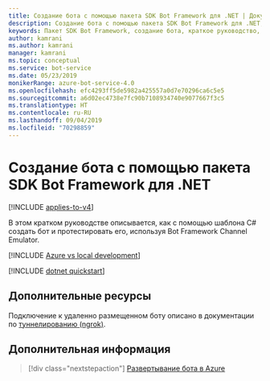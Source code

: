 ```yaml
---
title: Создание бота с помощью пакета SDK Bot Framework для .NET | Документация Майкрософт
description: Создание бота с помощью пакета SDK Bot Framework для .NET, который предоставляет мощную платформу для разработки ботов.
keywords: Пакет SDK Bot Framework, создание бота, краткое руководство, .NET, начало работы, бот на C#
author: kamrani
ms.author: kamrani
manager: kamrani
ms.topic: conceptual
ms.service: bot-service
ms.date: 05/23/2019
monikerRange: azure-bot-service-4.0
ms.openlocfilehash: efc4293ff5de5982a425557a0d7e70296ca6c5e5
ms.sourcegitcommit: a6d02ec4738e7fc90b7108934740e9077667f3c5
ms.translationtype: HT
ms.contentlocale: ru-RU
ms.lasthandoff: 09/04/2019
ms.locfileid: "70298859"
---
```

# <a name="create-a-bot-with-the-bot-framework-sdk-for-net"></a>Создание бота с помощью пакета SDK Bot Framework для .NET

[!INCLUDE [applies-to-v4](../includes/applies-to.md)]

В этом кратком руководстве описывается, как с помощью шаблона C# создать бот и протестировать его, используя Bot Framework Channel Emulator.

[!INCLUDE [Azure vs local development](~/includes/snippet-quickstart-paths.md)]

[!INCLUDE [dotnet quickstart](~/includes/quickstart-dotnet.md)]

## <a name="additional-resources"></a>Дополнительные ресурсы

Подключение к удаленно размещенном боту описано в документации по [туннелированию (ngrok)](https://github.com/Microsoft/BotFramework-Emulator/wiki/Tunneling-(ngrok)).

## <a name="next-steps"></a>Дополнительная информация

> [!div class="nextstepaction"]
> [Развертывание бота в Azure](../bot-builder-deploy-az-cli.md)


